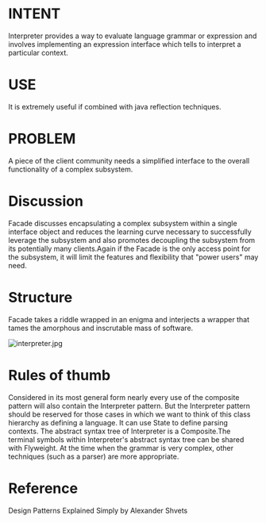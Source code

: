 # INTENT
Interpreter provides a way to evaluate language grammar or expression and involves implementing an expression interface which tells to interpret a particular context.

# USE
It is extremely useful if combined with java reflection techniques.

# PROBLEM
A piece of the client community needs a simplified interface to the overall functionality of a complex subsystem.

# Discussion
Facade discusses encapsulating a complex subsystem within a single interface object and reduces the learning curve necessary to successfully leverage the subsystem and also promotes decoupling the subsystem from its potentially many clients.Again if the Facade is the only access point for the subsystem, it will limit the features and flexibility that "power users" may need.

# Structure
Facade takes a riddle wrapped in an enigma and interjects a wrapper that tames the amorphous and inscrutable mass of software.

![interpreter.jpg](.\interpreter.jpg)
[](http://)


# Rules of thumb
Considered in its most general form nearly every use
of the composite pattern will also contain the Interpreter pattern. But
the Interpreter pattern should be reserved for those cases in which we
want to think of this class hierarchy as defining a language. It can use State to define parsing contexts.
The abstract syntax tree of Interpreter is a Composite.The terminal symbols within Interpreter's abstract syntax tree can be shared with Flyweight. At the time when the grammar is very complex, other techniques (such as a parser) are more appropriate.

# Reference 
Design Patterns Explained Simply by Alexander Shvets



